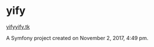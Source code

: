 yify
====

<a href="yifyyify.tk">yifyyify.tk</a>

A Symfony project created on November 2, 2017, 4:49 pm.
